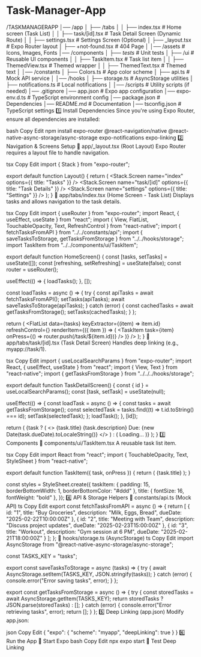 # Task-Manager-App

/TASKMANAGERAPP
│── /app
│   ├── /tabs
│   │   ├── index.tsx        # Home screen (Task List)
│   │   ├── task/[id].tsx    # Task Detail Screen (Dynamic Route)
│   │   ├── settings.tsx     # Settings Screen (Optional)
│   ├── _layout.tsx          # Expo Router layout
│   ├── +not-found.tsx       # 404 Page
│
│── /assets                  # Icons, Images, Fonts
│── /components
│   ├── _tests_            # Unit tests
│   ├── /ui                  # Reusable UI components
│   │   ├── TaskItem.tsx      # Task list item
│   │   ├── ThemedView.tsx    # Themed wrapper
│   │   ├── ThemedText.tsx    # Themed text
│
│── /constants
│   ├── Colors.ts            # App color scheme
│   ├── api.ts               # Mock API service
│
│── /hooks
│   ├── storage.ts           # AsyncStorage utilities
│   ├── notifications.ts     # Local notifications
│
│── /scripts                 # Utility scripts (if needed)
│── .gitignore
│── app.json                 # Expo app configuration
│── expo-env.d.ts            # TypeScript environment config
│── package.json             # Dependencies
│── README.md                # Documentation
│── tsconfig.json            # TypeScript settings
1️⃣ Install Dependencies
Since you're using Expo Router, ensure all dependencies are installed:

bash
Copy
Edit
npm install expo-router @react-navigation/native @react-native-async-storage/async-storage expo-notifications expo-linking
2️⃣ Navigation & Screens Setup
📁 app/_layout.tsx (Root Layout)
Expo Router requires a layout file to handle navigation.

tsx
Copy
Edit
import { Stack } from "expo-router";

export default function Layout() {
  return (
    <Stack>
      <Stack.Screen name="index" options={{ title: "Tasks" }} />
      <Stack.Screen name="task/[id]" options={{ title: "Task Details" }} />
      <Stack.Screen name="settings" options={{ title: "Settings" }} />
    </Stack>
  );
}
📁 app/tabs/index.tsx (Home Screen - Task List)
Displays tasks and allows navigation to the task details.

tsx
Copy
Edit
import { useRouter } from "expo-router";
import React, { useEffect, useState } from "react";
import { View, FlatList, TouchableOpacity, Text, RefreshControl } from "react-native";
import { fetchTasksFromAPI } from "../../constants/api";
import { saveTasksToStorage, getTasksFromStorage } from "../../hooks/storage";
import TaskItem from "../../components/ui/TaskItem";

export default function HomeScreen() {
  const [tasks, setTasks] = useState([]);
  const [refreshing, setRefreshing] = useState(false);
  const router = useRouter();

  useEffect(() => {
    loadTasks();
  }, []);

  const loadTasks = async () => {
    try {
      const apiTasks = await fetchTasksFromAPI();
      setTasks(apiTasks);
      await saveTasksToStorage(apiTasks);
    } catch (error) {
      const cachedTasks = await getTasksFromStorage();
      setTasks(cachedTasks);
    }
  };

  return (
    <View>
      <FlatList
        data={tasks}
        keyExtractor={(item) => item.id}
        refreshControl={<RefreshControl refreshing={refreshing} onRefresh={loadTasks} />}
        renderItem={({ item }) => (
          <TaskItem task={item} onPress={() => router.push(/task/${item.id})} />
        )}
      />
    </View>
  );
}
📁 app/tabs/task/[id].tsx (Task Detail Screen)
Handles deep linking (e.g., myapp://task/1).

tsx
Copy
Edit
import { useLocalSearchParams } from "expo-router";
import React, { useEffect, useState } from "react";
import { View, Text } from "react-native";
import { getTasksFromStorage } from "../../../hooks/storage";

export default function TaskDetailScreen() {
  const { id } = useLocalSearchParams();
  const [task, setTask] = useState(null);

  useEffect(() => {
    const loadTask = async () => {
      const tasks = await getTasksFromStorage();
      const selectedTask = tasks.find((t) => t.id.toString() === id);
      setTask(selectedTask);
    };
    loadTask();
  }, [id]);

  return (
    <View>
      {task ? (
        <>
          <Text>{task.title}</Text>
          <Text>{task.description}</Text>
          <Text>Due: {new Date(task.dueDate).toLocaleString()}</Text>
        </>
      ) : (
        <Text>Loading...</Text>
      )}
    </View>
  );
}
3️⃣ Components
📁 components/ui/TaskItem.tsx
A reusable task list item.

tsx
Copy
Edit
import React from "react";
import { TouchableOpacity, Text, StyleSheet } from "react-native";

export default function TaskItem({ task, onPress }) {
  return (
    <TouchableOpacity style={styles.taskItem} onPress={onPress}>
      <Text style={styles.title}>{task.title}</Text>
    </TouchableOpacity>
  );
}

const styles = StyleSheet.create({
  taskItem: { padding: 15, borderBottomWidth: 1, borderBottomColor: "#ddd" },
  title: { fontSize: 16, fontWeight: "bold" },
});
4️⃣ API & Storage Helpers
📁 constants/api.ts (Mock API)
ts
Copy
Edit
export const fetchTasksFromAPI = async () => {
  return [
    { id: "1", title: "Buy Groceries", description: "Milk, Eggs, Bread", dueDate: "2025-02-22T10:00:00Z" },
    { id: "2", title: "Meeting with Team", description: "Discuss project updates", dueDate: "2025-02-23T15:00:00Z" },
    { id: "3", title: "Workout", description: "Gym session at 6 PM", dueDate: "2025-02-21T18:00:00Z" }
  ];
};
📁 hooks/storage.ts (AsyncStorage)
ts
Copy
Edit
import AsyncStorage from "@react-native-async-storage/async-storage";

const TASKS_KEY = "tasks";

export const saveTasksToStorage = async (tasks) => {
  try {
    await AsyncStorage.setItem(TASKS_KEY, JSON.stringify(tasks));
  } catch (error) {
    console.error("Error saving tasks", error);
  }
};

export const getTasksFromStorage = async () => {
  try {
    const storedTasks = await AsyncStorage.getItem(TASKS_KEY);
    return storedTasks ? JSON.parse(storedTasks) : [];
  } catch (error) {
    console.error("Error retrieving tasks", error);
    return [];
  }
};
5️⃣ Deep Linking (app.json)
Modify app.json:

json
Copy
Edit
{
  "expo": {
    "scheme": "myapp",
    "deepLinking": true
  }
}
6️⃣ Run the App
🚀 Start Expo
bash
Copy
Edit
npx expo start
📝 Test Deep Linking
